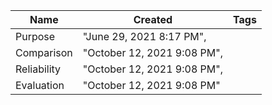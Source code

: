 |Name|Created|Tags|
|---|---|---|
|Purpose|"June 29, 2021 8:17 PM",|
|Comparison|"October 12, 2021 9:08 PM",|
|Reliability|"October 12, 2021 9:08 PM",|
|Evaluation|"October 12, 2021 9:08 PM"||
